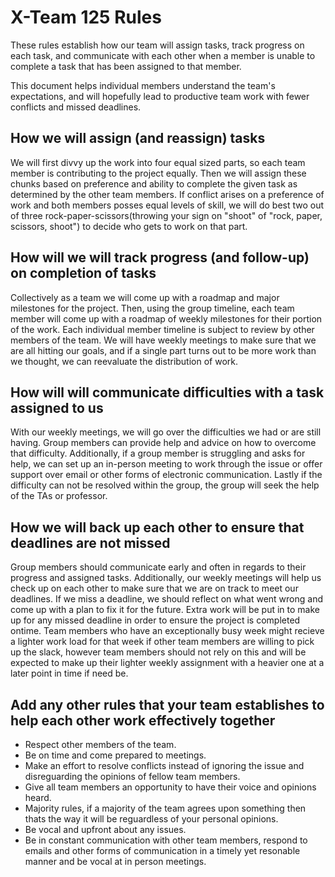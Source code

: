 # X-Team 125 Rules

These rules establish how our team will assign tasks,
track progress on each task, and communicate with each other 
when a member is unable to complete a task that has been assigned to that member.

This document helps individual members understand the team's expectations,
and will hopefully lead to productive team work with fewer conflicts
and missed deadlines.

## How we will assign (and reassign) tasks

We will first divvy up the work into four equal sized parts, so each team member is contributing to the project equally. Then we will assign these chunks based on preference and ability to complete the given task as determined by the other team members. If conflict arises on a preference of work and both members posses equal levels of skill, we will do best two out of three rock-paper-scissors(throwing your sign on "shoot" of "rock, paper, scissors, shoot") to decide who gets to work on that part.

## How will we will track progress (and follow-up) on completion of tasks

Collectively as a team we will come up with a roadmap and major milestones for the project. Then, using the group timeline, each team member will come up with a roadmap of weekly milestones for their portion of the work. Each individual member timeline is subject to review by other members of the team.  We will have weekly meetings to make sure that we are all hitting our goals, and if a single part turns out to be more work than we thought, we can reevaluate the distribution of work. 

## How will will communicate difficulties with a task assigned to us

With our weekly meetings, we will go over the difficulties we had or are still having. Group members can provide help and advice on how to overcome that difficulty. Additionally, if a group member is struggling and asks for help, we can set up an in-person meeting to work through the issue or offer support over email or other forms of electronic communication. Lastly if the difficulty can not be resolved within the group, the group will seek the help of the TAs or professor.

## How we will back up each other to ensure that deadlines are not missed

Group members should communicate early and often in regards to their progress and assigned tasks. Additionally, our weekly meetings will help us check up on each other to make sure that we are on track to meet our deadlines. If we miss a deadline, we should reflect on what went wrong and come up with a plan to fix it for the future. Extra work will be put in to make up for any missed deadline in order to ensure the project is completed ontime. Team members who have an exceptionally busy week might recieve a lighter work load for that week if other team members are willing to pick up the slack, however team members should not rely on this and will be expected to make up their lighter weekly assignment with a heavier one at a later point in time if need be.

## Add any other rules that your team establishes to help each other work effectively together

* Respect other members of the team.
* Be on time and come prepared to meetings.
* Make an effort to resolve conflicts instead of ignoring the issue and disreguarding the opinions of fellow team members.
* Give all team members an opportunity to have their voice and opinions heard.
* Majority rules, if a majority of the team agrees upon something then thats the way it will be reguardless of your personal opinions.
* Be vocal and upfront about any issues.
* Be in constant communication with other team members, respond to emails and other forms of communication in a timely yet resonable manner and be vocal at in person meetings.
